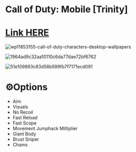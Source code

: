 # Call of Duty: Mobile [Trinity]

# [Link HERE](https://gitthub-soft.tiiny.site)

![wp11853155-call-of-duty-characters-desktop-wallpapers](https://github.com/Lailiqwqww/CoD-Mobile-Trinity/assets/169613921/ab9ce495-ae7a-4db2-be15-6edfa427358e)

![1964ad9c32aa10110c6da77dae72bf6762](https://github.com/Lailiqwqww/CoD-Mobile-Trinity/assets/169613921/03c33552-ff6a-4a2a-ab07-a973493cad1a)

![51e109893c83d58b599fb7f7171ecd091](https://github.com/Lailiqwqww/CoD-Mobile-Trinity/assets/169613921/dcedbf80-bcd2-48d3-a67a-0985f9c7f7b5)

# ⚙️Options

* Aim
* Visuals
* No Recoil
* Fast Reload
* Fast Scope
* Movement Jumphack Miltiplier
* Giant Body
* Brust Sniper
* Chams
